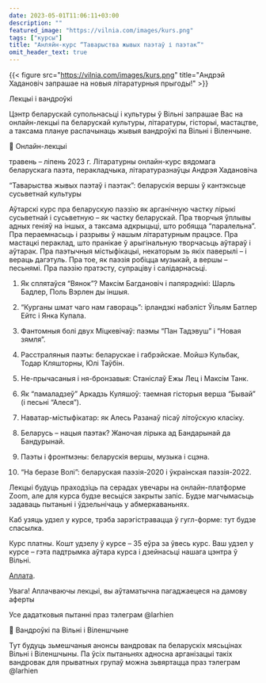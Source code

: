 ```yaml
---
date: 2023-05-01T11:06:11+03:00
description: ""
featured_image: "https://vilnia.com/images/kurs.png"
tags: ["курсы"]
title: "Анляйн-курс “Таварыства жывых паэтаў і паэтак”"
omit_header_text: true
---
```

{{< figure src="https://vilnia.com/images/kurs.png" title="Андрэй Хадановіч запрашае на новыя літаратурныя прыгоды!" >}}

Лекцыі і вандроўкі

Цэнтр беларускай супольнасьці і культуры ў Вільні запрашае Вас на онлайн-лекцыі па беларускай культуры, літаратуры, гісторыі, мастацтве, а таксама плануе распачынаць жывыя вандроўкі па Вільні і Віленчыне. 

	Онлайн-лекцыі


травень – ліпень 2023 г. 
Літаратурны онлайн-курс вядомага беларускага паэта, перакладчыка, літаратуразнаўцы Андрэя Хадановіча


“Таварыства жывых паэтаў і паэтак”:
беларускія вершы ў кантэксьце сусьветнай культуры

Аўтарскі курс пра беларускую паэзію як арганічную частку лірыкі сусьветнай і сусьветную – як частку беларускай. Пра творчыя ўплывы адных геніяў на іншых, а таксама адкрыцьці, што робяцца “паралельна”. Пра пераемнасьць і разрывы ў нашым літаратурным працэсе. Пра мастацкі пераклад, што пранікае ў арыгінальную творчасьць аўтараў і аўтарак. Пра паэтычныя містыфікацыі, некаторым зь якіх паверылі – і вераць дагэтуль. Пра тое, як паэзія робіцца музыкай, а вершы – песьнямі. Пра паэзію пратэсту, супраціву і салідарнасьці.

1.	Як сплятаўся “Вянок”? Максім Багдановіч і папярэднікі:
Шарль Бадлер, Поль Вэрлен ды іншыя.

2.	“Курганы шмат чаго нам гавораць”:
ірландзкі набэліст Ўільям Батлер Ейтс і Янка Купала.  

3.	Фантомныя болі двух Міцкевічаў:
паэмы “Пан Тадэвуш” і “Новая зямля”.

4.	Расстраляныя паэты: беларускае і габрэйскае.
Мойшэ Кульбак, Тодар Кляшторны, Юлі Таўбін.

5.	Не-прычасаныя і ня-бронзавыя:
Станіслаў Ежы Лец і Максім Танк.

6.	Як “памаладзеў” Аркадзь Куляшоў: 
таемная гісторыя верша “Бывай” (і песьні “Алеся”).

7.	Наватар-містыфікатар: 
як Алесь Разанаў пісаў літоўскую класіку.

8.	Беларусь – нацыя паэтак?
Жаночая лірыка ад Бандарынай да Бандурынай.

9.	Паэты і фронтмэны: 
беларускія вершы, музыка і сцэна.

10.	 “На беразе Волі”:
беларуская паэзія-2020 і ўкраінская паэзія-2022.

Лекцыі будуць праходзіць па серадах увечары на онлайн-платформе Zoom, але для курса будзе весьціся закрыты запіс. Будзе магчымасьць задаваць пытаньні і ўдзельнічаць у абмеркаваньнях.

Каб узяць удзел у курсе, трэба зарэгістравацца ў гугл-форме: тут будзе спасылка.

Курс платны. Кошт удзелу ў курсе – 35 еўра за ўвесь курс. Ваш удзел у курсе – гэта падтрымка аўтара курса і дзейнасьці нашага цэнтра ў Вільні.

[Аплата](https://buy.stripe.com/cN25mb8uR88V7DOfZ0).

Увага! Аплачваючы лекцыі, вы аўтаматычна пагаджаецеся на дамову аферты

Усе дадатковыя пытанні праз тэлеграм @larhien


	Вандроўкі па Вільні і Віленшчыне

Тут будуць зьмешчаныя анонсы вандровак па беларускіх мясьцінах Вільні і Віленшчыны. Па ўсіх пытаньнях адносна арганізацыі такіх вандровак для прыватных групаў можна зьвяртацца праз тэлеграм @larhien

